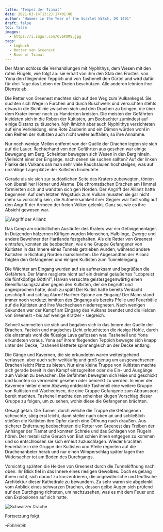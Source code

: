 ```yaml
---
title: "Tempel der Tiamat"
date: 2021-03-14T13:23:17+01:00
author: "Hammer in the Year of the Scarlet Witch, DR 1491"
draft: false
toc: false
images:
  - https://i.imgur.com/Qv6PUMS.jpg
tags: 
  - Logbuch
  - Retter von Greenest
  - Rise of Tiamat
---
```


Der Mann schloss die Verhandlungen mit Nyphithys, dem Wesen mit den roten Flügeln, wie folgt ab: sie erhält von ihm den Stab des Frostes, von Yona den fliegenden Teppich und von Tashenell den Gürtel und wird dafür für drei Tage das Leben der Dreien beschützen. Alle anderen lehnten ihre Dienste ab.

Die Retter von Greenest machten sich auf den Weg zum Vulkankegel. Sie suchten sich Wege in Furchen und durch Buschwerk und versuchten stehts etwas in die Sichtlinie zwischen sich und den Drachen zu bringen, die über dem Krater immer noch zu Hunderten kreisten. Die meisten der Gefährten kleideten sich in die Roben der Kultisten, um Beobachter zumindest auf einige Distanz zu täuschen. Nyh Ilmichh aber auch Nyphiithys verzichteten auf eine Verkleidung, eine Rote Zauberin und ein Dämon würden wohl in den Reihen der Kultisten auch nicht weiter auffallen, so ihre Annahme.

Nur noch wenige Meilen entfernt von der Quelle der Drachen legten sie sich auf die Lauer. Rechterhand von den Gefährten aus gesehen war einige Bewegung am Berg. Scheinbar bewegten sich Wesen in den Berg hinein. Vielleicht einer der Eingänge, nach denen sie suchen sollten? Auf der linken Flanke des Vulkans sah man sehr viele Rauchsäulen hochsteigen, was auf unzählige Lagerplätze der Kultisten hindeutete.

Gerade als sie sich zur sudöstlichen Seite des Kraters zubewegten, tönten von überall her Hörner und Alarme. Die chromatischen Drachen am Himmel formierten sich und wandten sich gen Norden. Der Angriff der Allianz hatte begonnen! Auf dem letzten Wegstück zum Vulkan mussten sie gar nicht mehr so vorsichtig sein, die Aufmerksamkeit ihrer Gegner war fast völlig auf den Angriff der Armeen der freien Völker gelenkt. Ganz so, wie es ihre Absicht gewesen war.

![Angriff der Allianz](https://i.imgur.com/cy7Qdre.png)

Das Camp am südöstlichen Ausläufer des Kraters war ein Gefangenenlager. In Dutzenden hölzernen Käfigen wurden Menschen, Halblinge, Zwerge und andere Bewohner der Hartlande festgehalten. Als die Retter von Greenest eintrafen, konnten sie beobachten, wie eine Gruppe Gefangener von Kultisten in das Innere eines Tunnels getrieben wurden, während andere Kultisten in Richtung Norden marschierten. Die Abgesandten der Allianz folgten den Gefangenen und einigen Kultisten zum Tunneleingang.

Die Wächter am Eingang wurden auf sie aufmerksam und begrüßten die Gefährten. Der Mann reagierte nicht auf ein dreimal geäußertes "Lobpreist die fünfköpfige Göttin!", Halvan versuchte geistesgegenwärtig einen Beeinflussungszauber gegen den Kultisten, der sie begrüßt und angesprochen hatte, doch zu spät! Der Kultist hatte bereits Verdacht geschöpft und schlug Alarm! Harfner-Spione am Eingang! Der Mann stand immer noch verdutzt inmitten des Eingangs als bereits Pfeile und Feuerbälle auf die Kultisten und ihre Wachechsen niederregneten. Nach wenigen Sekunden war der Kampf am Eingang des Vulkans beendet und die Helden von Greenest - bis auf wenige Kratzer - siegreich.

Schnell sammelten sie sich und begaben sich in das Innere der Quelle der Drachen. Fackeln und magisches Licht erleuchteten die riesige Höhle, durch die einstmals wohl die flüssige Lava geflossen war. Tashenell und Yona erkundeten voraus. Yona auf ihrem fliegenden Teppich bewegte sich knapp unter der Decke, Tashenell kletterte spinnengleich an der Decke entlang.

Die Gänge und Kavernen, die sie erkundeten waren weitestgehend verlassen, aber auch sehr weitläufig und groß genug um ausgewachsenen Drachen leicht Platz zu bieten. Nur eine kleine Truppe von Kultisten machte sich gerade bereit in den Kampf einzugreifen oder die Ein- und Ausgänge zum Vulkan zu bewachen. Die Gefährten bewegten sich leise und geschickt und konnten so vermeiden gesehen oder bemerkt zu werden. In einer der Kavernen hinter einem Abzweig entdeckte Tashenell eine weitere Gruppe von Kultisten mit Wachechsen, die eine Gruppe Gefangene zum Abtransport bereit machten. Tashenell machte den scheinbar klugen Vorschlag dieser Gruppe zu folgen, um zu sehen, wohin diese die Gefangenen brächten. 

Gesagt getan. Die Tunnel, durch welche die Truppe die Gefangenen scheuchte, stieg erst leicht, dann steiler nach oben an und schließlich stießen die Kultisten ihre Opfer durch eine Öffnung nach draußen. Aus sicherer Entfernung beobachteten die Retter von Greenest das Treiben der Anhänger der Tiamat und konnten Schreie und das Schlagen von Flügeln hören. Der metallische Geruch von Blut schien ihnen entgegen zu kommen und so entschlossen sie sich erneut zuzuschlagen. Wieder krachten Feuerbälle in die Gruppe der Kultisten und Pfeile regneten auf die Drachenanbeter herab und nur einen Wimperschlag später lagen ihre Widersacher tot am Boden des Durchgangs.

Vorsichtig spähten die Helden von Greenest durch die Tunnelöffnung nach oben. Ihr Blick fiel in das Innere eines riesigen Gewölbes. Doch es gelang ihnen nicht, sich darauf zu konzentrieren, die ungewöhnliche und teuflische Architektur dieser Kathedrale zu bewundern. Zu sehr waren sie abgelenkt vom Anblick eines schwarzen Drachen, dessen gelbe Augen sich prüfend auf den Durchgang richteten, um nachzusehen, was es mit dem Feuer und den Explosionen auf sich hatte.

![Schwarzer Drache](https://i.imgur.com/ITAmZyg.png)

Fortsetzung folgt.

_-Fohleireih_